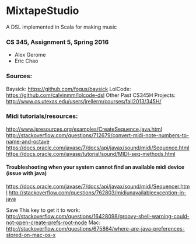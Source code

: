 # MixtapeStudio
A DSL implemented in Scala for making music

### CS 345, Assignment 5, Spring 2016
* Alex Gerome
* Eric Chao



### Sources:
Baysick: https://github.com/fogus/baysick
LolCode: https://github.com/calvinmm/lolcode-dsl
Other Past CS345H Projects: http://www.cs.utexas.edu/users/jrellerm/courses/fall2013/345H/

### Midi tutorials/resources:
http://www.jsresources.org/examples/CreateSequence.java.html
http://stackoverflow.com/questions/712679/convert-midi-note-numbers-to-name-and-octave
https://docs.oracle.com/javase/7/docs/api/javax/sound/midi/Sequence.html
https://docs.oracle.com/javase/tutorial/sound/MIDI-seq-methods.html

#### Troubleshooting when your system cannot find an available midi device (issue with java)
https://docs.oracle.com/javase/7/docs/api/javax/sound/midi/Sequencer.html
http://stackoverflow.com/questions/762803/midiunavailableexception-in-java

Save This key to get it to work:
http://stackoverflow.com/questions/16428098/groovy-shell-warning-could-not-open-create-prefs-root-node
Mac:
http://stackoverflow.com/questions/675864/where-are-java-preferences-stored-on-mac-os-x